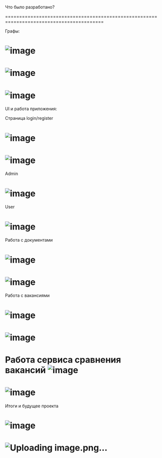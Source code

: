 Что было разработано?

=========================================================================================

Графы:

![image](https://github.com/user-attachments/assets/5d416238-8714-4ed9-b0d5-94d965ba2988)
=========================================================================================
![image](https://github.com/user-attachments/assets/40e1d9d1-57c0-48c1-a53e-44266864cc54)
=========================================================================================
![image](https://github.com/user-attachments/assets/7357ab22-42b2-4dcc-93db-621a242838a4)
=========================================================================================

UI и работа приложения:

Страница login/register

![image](https://github.com/user-attachments/assets/90c92cfc-5f6d-4617-bdec-4b6098c3782e)
=========================================================================================
![image](https://github.com/user-attachments/assets/4817be8b-30a4-4db4-9976-b58a6fd3b6e0)
=========================================================================================

Admin

![image](https://github.com/user-attachments/assets/59f92dd6-9f09-4e4c-b73c-c1d6d3538898)
=========================================================================================
User

![image](https://github.com/user-attachments/assets/ea905b37-7a43-4953-8916-ddcf6e80ab76)
=========================================================================================

Работа с документами

![image](https://github.com/user-attachments/assets/d664b83b-a140-44a7-b109-2bf13711bec3)
=========================================================================================
![image](https://github.com/user-attachments/assets/323e05ba-2aba-4c37-8ea5-0aef861d2f93)
=========================================================================================

Работа с вакансиями

![image](https://github.com/user-attachments/assets/9fc007c9-635c-4ee0-b7fc-59e07549611c)
=========================================================================================
![image](https://github.com/user-attachments/assets/e6c56e96-6b51-4fa0-92d5-1a442c98f228)
=========================================================================================

Работа сервиса сравнения вакансий
![image](https://github.com/user-attachments/assets/b44ec94b-84ab-40bd-8304-1f9d1dcd62e2)
=========================================================================================
![image](https://github.com/user-attachments/assets/26ecde23-2598-44f1-95cf-be2c50b5c4f4)
=========================================================================================

Итоги и будущее проекта

![image](https://github.com/user-attachments/assets/9a4901c3-8b52-4cf8-b284-ad852534f653)
=========================================================================================
![Uploading image.png…]()
=========================================================================================




















